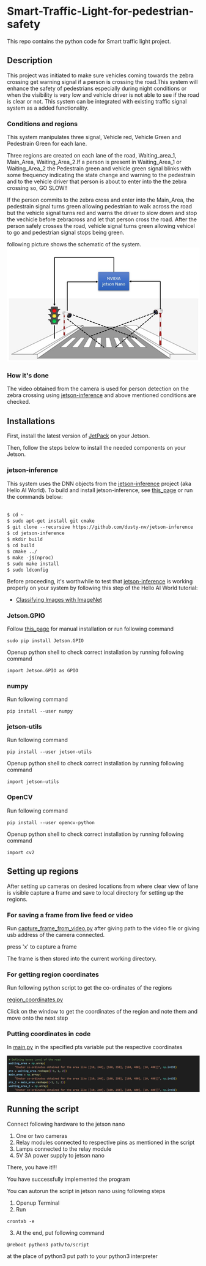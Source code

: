 # Smart-Traffic-Light-for-pedestrian-safety
This repo contains the python code for Smart traffic light project.

## Description
This project was initiated to make sure vehicles coming towards the zebra crossing get warning signal if a person is crossing the road.This system will enhance the safety of pedestrians especially during night conditions or when the visibility is very low and vehicle driver is not able to see if the road is clear or not. This system can be integrated with existing traffic signal system as a added functionality.


### Conditions and regions
This system manipulates three signal, Vehicle red, Vehicle Green and Pedestrain Green for each lane.

Three regions are created on each lane of the road, Waiting_area_1, Main_Area, Waiting_Area_2.If a person is present in Waiting_Area_1 or Waiting_Area_2 the Pedestrain green and vehicle green signal blinks with some frequency indicating the state change and warning to the pedestrain and to the vehicle driver that person is about to enter into the the zebra crossing so, GO SLOW!!

If the person commits to the zebra cross and enter into the Main_Area, the pedestrain signal turns green allowing pedestrian to walk across the road but the vehicle signal turns red and warns the driver to slow down and stop the vechicle before zebracross and let that person cross the road. After the person safely crosses the road, vehicle signal turns green allowing vehicel to go and pedestrian signal stops being green.

following picture shows the schematic of the system.
![schematic](/images/setup_schematic.png)

### How it's done
The video obtained from the camera is used for person detection on the zebra crossing using [jetson-inference](https://github.com/dusty-nv/jetson-inference) and above mentioned conditions are checked.


## Installations
First, install the latest version of [JetPack](https://developer.nvidia.com/embedded/jetpack) on your Jetson.

Then, follow the steps below to install the needed components on your Jetson.

### jetson-inference

This system uses the DNN objects from the [jetson-inference](https://github.com/dusty-nv/jetson-inference) project (aka Hello AI World). To build and install jetson-inference, see [this_page](https://github.com/dusty-nv/jetson-inference/blob/master/docs/building-repo-2.md) or run the commands below:

```

$ cd ~
$ sudo apt-get install git cmake
$ git clone --recursive https://github.com/dusty-nv/jetson-inference
$ cd jetson-inference
$ mkdir build
$ cd build
$ cmake ../
$ make -j$(nproc)
$ sudo make install
$ sudo ldconfig

```
Before proceeding, it's worthwhile to test that [jetson-inference](https://github.com/dusty-nv/jetson-inference)  is working properly on your system by following this step of the Hello AI World tutorial:

* [Classifying Images with ImageNet](https://github.com/dusty-nv/jetson-inference/blob/master/docs/imagenet-console-2.md)


### Jetson.GPIO

Follow [this_page](https://pypi.org/project/Jetson.GPIO/#:~:text=In%20order%20to%20use%20the,to%20the%20newly%20created%20group.&text=Install%20custom%20udev%20rules%20by%20copying%20the%2099%2Dgpio.) for manual installation or run following command

```
sudo pip install Jetson.GPIO
```

Openup python shell to check correct installation by running following command

```
import Jetson.GPIO as GPIO
```

### numpy

Run following command

```
pip install --user numpy
```

### jetson-utils

Run following command

```
pip install --user jetson-utils
```

Openup python shell to check correct installation by running following command

```
import jetson-utils
```

### OpenCV

Run following command

```
pip install --user opencv-python
```

Openup python shell to check correct installation by running following command

```
import cv2
```

## Setting up regions

After setting up cameras on desired locations from where clear view of lane is visible capture a frame and save to local directory for setting up the regions.

### For saving a frame from live feed or video 

Run [capture_frame_from_video.py](https://github.com/patweatharva/Smart-Traffic-Light-for-pedestrian-safety/blob/main/capture_frame_from_video.py) after giving path to the video file or giving usb address of the camera connected.

press 'x' to capture a frame

The frame is then stored into the current working directory.

### For getting region coordinates

Run following python script to get the co-ordinates of the regions

[region_coordinates.py](https://github.com/patweatharva/Smart-Traffic-Light-for-pedestrian-safety/blob/main/region_coordinates.py)

Click on the window to get the coordinates of the region and note them and move onto the next step

### Putting coordinates in code

In [main.py](https://github.com/patweatharva/Smart-Traffic-Light-for-pedestrian-safety/blob/main/main.py) in the specified pts variable put the respective coordinates

![coordinates location in code](/images/region_coordinates_copy.png) 


## Running the script

Connect following hardware to the jetson nano

1. One or two cameras
2. Relay modules connected to respective pins as mentioned in the script
3. Lamps connected to the relay module
4. 5V 3A power supply to jetson nano


There, you have it!!! 

You have successfully implemented the program 

You can autorun the script in jetson nano using following steps

1. Openup Terminal
2. Run

```
crontab -e
```
3. At the end, put following command

```
@reboot python3 path/to/script
```
at the place of python3 put path to your python3 interpreter
